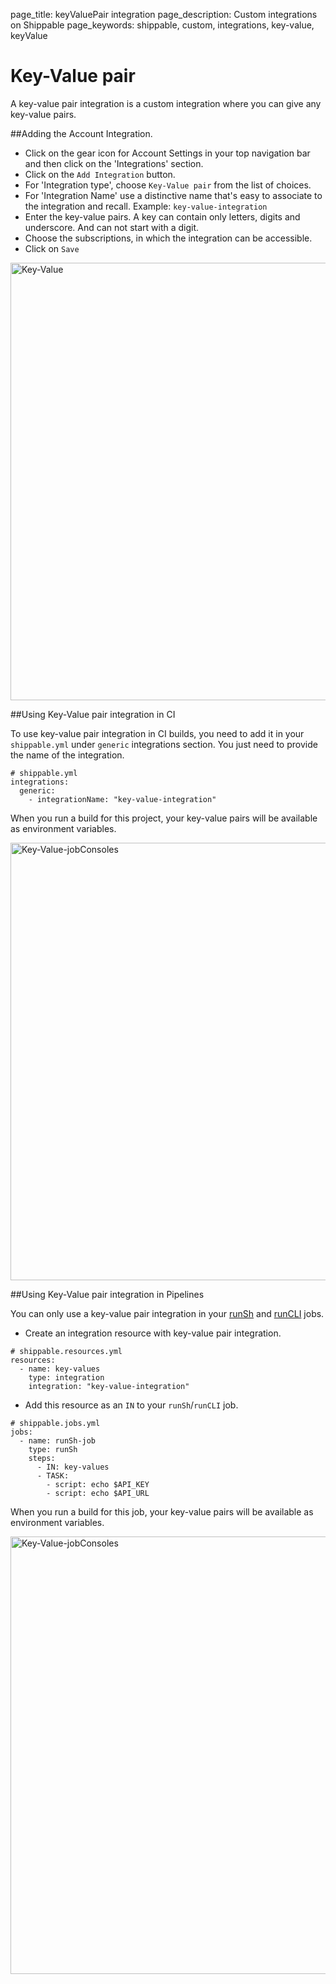 page_title: keyValuePair integration
page_description: Custom integrations on Shippable
page_keywords: shippable, custom, integrations, key-value, keyValue


# Key-Value pair

A key-value pair integration is a custom integration where you can give any key-value pairs.

##Adding the Account Integration.

* Click on the gear icon for Account Settings in your top navigation bar and then click on the 'Integrations' section.
* Click on the `Add Integration` button.
* For 'Integration type', choose `Key-Value pair` from the list of choices.
* For 'Integration Name' use a distinctive name that's easy to associate to the integration and recall. Example: `key-value-integration`
* Enter the key-value pairs. A key can contain only letters, digits and underscore. And can not start with a digit.
* Choose the subscriptions, in which the integration can be accessible.
* Click on `Save`

<img src="/ci/images/integrations/generic/keyValuePair/addAccountIntegration.png" alt="Key-Value" style="width:700px;"/>

##Using Key-Value pair integration in CI

To use key-value pair integration in CI builds, you need to add it in your `shippable.yml` under `generic` integrations section. You just need to provide the name of the integration.
```
# shippable.yml
integrations:
  generic:
    - integrationName: "key-value-integration"
```

When you run a build for this project, your key-value pairs will be available as environment variables.

<img src="/ci/images/integrations/generic/keyValuePair/ciJobConsoles.png" alt="Key-Value-jobConsoles" style="width:700px;"/>

##Using Key-Value pair integration in Pipelines

You can only use a key-value pair integration in your [runSh](../..//pipelines/jobs/runSh.md) and [runCLI](../..//pipelines/jobs/runCLI.md) jobs.

* Create an integration resource with key-value pair integration.
```
# shippable.resources.yml
resources:
  - name: key-values
    type: integration
    integration: "key-value-integration"
```

* Add this resource as an `IN` to your `runSh`/`runCLI` job.
```
# shippable.jobs.yml
jobs:
  - name: runSh-job
    type: runSh
    steps:
      - IN: key-values
      - TASK:
        - script: echo $API_KEY
        - script: echo $API_URL
```

When you run a build for this job, your key-value pairs will be available as environment variables.

<img src="/ci/images/integrations/generic/keyValuePair/pipelinesBuildJobConsoles.png" alt="Key-Value-jobConsoles" style="width:700px;"/>

